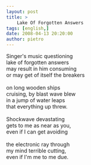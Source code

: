 ```yaml
---
layout: post
title: >
    Lake Of Forgotten Answers
tags: [english,]
date: 2008-04-13 20:20:00
author: pietro
---
```

Singer's music questioning<br/>lake of forgotten answers<br/>may result in him consuming<br/>or may get of itself the breakers<br/><br/>on long wooden ships<br/>cruising, by blast wave blew<br/>in a jump of water leaps<br/>that everything up threw.<br/><br/>Shockwave devastating<br/>gets to me as near as you,<br/>even if I can get avoiding<br/><br/>the electronic ray through<br/>my mind terrible cutting,<br/>even if I'm me to me due.
